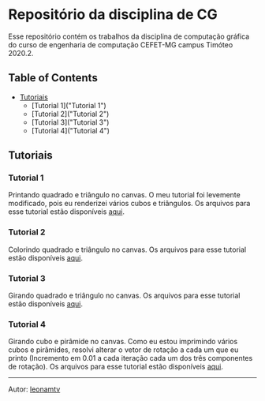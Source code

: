 # Repositório da disciplina de CG

Esse repositório contém os trabalhos da disciplina de computação gráfica do curso de engenharia de computação CEFET-MG campus Timóteo 2020.2.

## Table of Contents 

* [Tutoriais](Tutoriais)
  * [Tutorial 1]("Tutorial 1")
  * [Tutorial 2]("Tutorial 2")
  * [Tutorial 3]("Tutorial 3")
  * [Tutorial 4]("Tutorial 4")

## Tutoriais

### Tutorial 1

Printando quadrado e triângulo no canvas. O meu tutorial foi levemente modificado, pois eu renderizei vários cubos e triângulos. Os arquivos para esse tutorial estão disponíveis [aqui](/primeiro_tutorial/).

### Tutorial 2

Colorindo quadrado e triângulo no canvas. Os arquivos para esse tutorial estão disponíveis [aqui](/segundo_tutorial/).

### Tutorial 3

Girando quadrado e triângulo no canvas. Os arquivos para esse tutorial estão disponíveis [aqui](/terceiro_tutorial/).

### Tutorial 4

Girando cubo e pirâmide no canvas. Como eu estou imprimindo vários cubos e pirâmides, resolvi alterar o vetor de rotação a cada um que eu printo (Incremento em 0.01 a cada iteração cada um dos três componentes de rotação). Os arquivos para esse tutorial estão disponíveis [aqui](/quarto_tutorial/).

----
Autor: [leonamtv](https://github.com/leonamtv)
